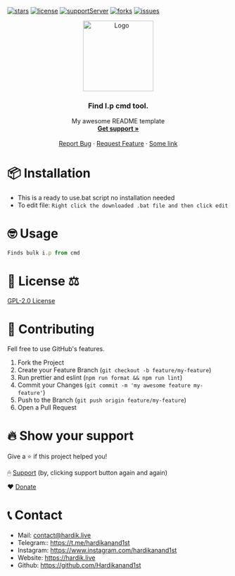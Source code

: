 [![stars](https://img.shields.io/github/stars/barbarbar338/readme-template?color=yellow&logo=github&style=for-the-badge)](https://github.com/barbarbar338/readme-template)
[![license](https://img.shields.io/github/license/barbarbar338/readme-template?logo=github&style=for-the-badge)](https://github.com/barbarbar338/readme-template)
[![supportServer](hardikanand1st.github.io/assets/telegram_logo_circle_icon_134012(1).png)](https://www.instagram.com/hardikanand1st)
[![forks](https://img.shields.io/github/forks/barbarbar338/readme-template?color=green&logo=github&style=for-the-badge)](https://github.com/barbarbar338/readme-template)
[![issues](https://img.shields.io/github/issues/barbarbar338/readme-template?color=red&logo=github&style=for-the-badge)](https://github.com/barbarbar338/readme-template)

<p align="center">
  <img src="https://hardikanand1st.github.io/assets/ip%20image.png" alt="Logo" width="160" height="160" />
  <h3 align="center">Find I.p cmd tool.</h3>

  <p align="center">
    My awesome README template
    <br />
    <a href="https://discord.gg/BjEJFwh"><strong>Get support »</strong></a>
    <br />
    <br />
    <a href="https://github.com/barbarbar338/readme-template/issues">Report Bug</a>
    ·
    <a href="https://github.com/barbarbar338/readme-template/issues">Request Feature</a>
    ·
    <a href="https://bariscodes.me/">Some link</a>
  </p>
</p>

# 📦 Installation

-   This is a ready to use.bat script no installation needed
-   To edit file: `Right click the downloaded .bat file and then click edit`

# 🤓 Usage

```js
Finds bulk i.p from cmd
```

# 📄 License ⚖

[GPL-2.0 License](https://github.com/Hardikanand1st/Find-I.P-with-.bat-file/blob/main/LICENSE)

# 🧦 Contributing

Fell free to use GitHub's features.

1. Fork the Project
2. Create your Feature Branch (`git checkout -b feature/my-feature`)
3. Run prettier and eslint (`npm run format && npm run lint`)
4. Commit your Changes (`git commit -m 'my awesome feature my-feature'`)
5. Push to the Branch (`git push origin feature/my-feature`)
6. Open a Pull Request

# 🔥 Show your support

Give a ⭐️ if this project helped you!

🖱 [Support](https://hardik.live/support)
(by, clicking support button again and again)

❤️ [Donate](https://hardik.live/support)

# 📞 Contact

-   Mail: contact@hardik.live
-   Telegram:: https://t.me/hardikanand1st
-   Instagram: https://www.instagram.com/hardikanand1st
-   Website: https://hardik.live
-   Github: https://github.com/Hardikanand1st
